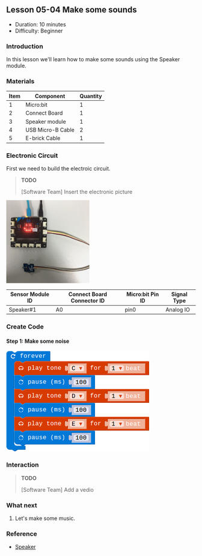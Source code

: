 ## Lesson 05-04 Make some sounds

- Duration: 10 minutes
- Difficulty: Beginner

### Introduction

In this lesson we'll learn how to make some sounds using the Speaker module.

### Materials
| Item | Component         | Quantity |
| ---- | ----------------- | -------- |
| 1    | Micro:bit         | 1        |
| 2    | Connect Board     | 1        |
| 3    | Speaker module    | 1        |
| 4    | USB Micro-B Cable | 2        |
| 5    | E-brick Cable     | 1        |

### Electronic Circuit
First we need to build the electroic circuit.

> **TODO**
>
> [Software Team] Insert the electronic picture

![dfsd](./_image/lesson-03-01/electronic_circuit.png)

| Sensor Module ID | Connect Board Connector ID | Micro:bit Pin ID | Signal Type |
| ---------------- | -------------------------- | ---------------- | ----------- |
| Speaker#1        | A0                         | pin0             | Analog IO   |

### Create Code

#### Step 1: Make some noise

 ![dfsd](./_image/lesson-05-04/speaker.png)



### Interaction

> **TODO**
>
> [Software Team] Add a vedio

### What next

1. Let's make some music.

### Reference

- [Speaker](https://en.wikipedia.org/wiki/Full-range_speaker)